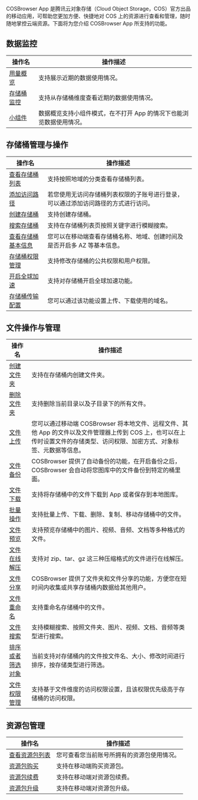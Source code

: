 COSBrowser App 是腾讯云对象存储（Cloud Object Storage，COS）官方出品的移动应用，可帮助您更加方便、快捷地对 COS 上的资源进行查看和管理，随时随地掌控云端资源。下面将为您介绍 COSBrowser App 所支持的功能。


## 数据监控

| 操作名                                  | 操作描述                                                     |
| ------------------------------------------------------------ | ------------------------------------------------------------ |
| [用量概览](https://cloud.tencent.com/document/product/436/58546#UsageOverview) | 支持展示近期的数据使用情况。                                   |                                             |
| [存储桶监控](https://cloud.tencent.com/document/product/436/58546#BucketMonitoring) | 支持从存储桶维度查看近期的数据使用情况。                                   |
| [小组件](https://cloud.tencent.com/document/product/436/58546#TheWidget) | 数据概览支持小组件模式，在不打开 App 的情况下也能浏览数据使用情况。   |

## 存储桶管理与操作

| 操作名                            | 操作描述         |
|---------------------------------------- | ---------------------------------- |
| [查看存储桶列表](https://cloud.tencent.com/document/product/436/58544#ViewTheBucketList) | 支持按照地域的分类查看存储桶列表。                                         |
| [添加访问路径](https://cloud.tencent.com/document/product/436/58544#AddAccessPath) | 若您使用无访问存储桶列表权限的子账号进行登录，可以通过添加访问路径的方式进行访问。                                            |
| [创建存储桶](https://cloud.tencent.com/document/product/436/58544#CreateBucket) | 支持创建存储桶。                                           |
| [搜索存储桶](https://cloud.tencent.com/document/product/436/58544#SearchBucket) | 支持在存储桶列表页按照关键字进行模糊搜索。                                   |
| [查看存储桶基本信息](https://cloud.tencent.com/document/product/436/58544#ViewBucketBasicInfor) | 您可以在移动端查看存储桶名称、地域、创建时间及是否开启多 AZ 等基本信息。                               |
| [存储桶权限管理](https://cloud.tencent.com/document/product/436/58544#BucketPrivilegeManagement) | 支持修改存储桶的公共权限和用户权限。                                   |
| [开启全球加速](https://cloud.tencent.com/document/product/436/58544#OpenGlobalAcceleration) | 支持对存储桶开启全球加速功能。           |
| [存储桶传输配置](https://cloud.tencent.com/document/product/436/58544#BucketTransportConfig) | 您可以通过该功能设置上传、下载使用的域名。  


## 文件操作与管理

| 操作名                                                       | 操作描述                                                     |
| ------------------------------------------------------------ | ------------------------------------------------------------ |
| [创建文件夹](https://cloud.tencent.com/document/product/436/58545#CreateFolder) | 支持在存储桶内创建文件夹。                                          |
| [删除文件夹](https://cloud.tencent.com/document/product/436/58545#DeleteFolder) | 支持删除当前目录以及子目录下的所有文件。                                          |
| [文件上传](https://cloud.tencent.com/document/product/436/58545#UploadFile) | 您可以通过移动端 COSBrowser 将本地文件、远程文件、其他 App 的文件以及文件管理器上传到 COS 上，也可以在上传时设置文件的存储类型、访问权限、加密方式、对象标签、元数据等信息。                                         |
| [文件备份](https://cloud.tencent.com/document/product/436/58545#BackupFile) | COSBrowser 提供了自动备份的功能，在开启备份之后，COSBrowser 会自动将您图库中的文件备份到特定的桶里面。                                   |
| [文件下载](https://cloud.tencent.com/document/product/436/58545#DownloadFile) | 支持将存储桶中的文件下载到 App 或者保存到本地图库。           |
| [批量操作](https://cloud.tencent.com/document/product/436/58545#BatchOperation) | 支持批量上传、下载、删除、复制、移动存储桶中的文件。                       |
| [文件预览](https://cloud.tencent.com/document/product/436/58545#FilePreview) |  支持预览存储桶中的图片、视频、音频、文档等多种格式的文件。                              |
| [文件在线解压](https://cloud.tencent.com/document/product/436/58545#UnzipFiles) | 支持对 zip、tar、gz 这三种压缩格式的文件进行在线解压。                                    |
| [文件分享](https://cloud.tencent.com/document/product/436/58545#ShareFiles) | COSBrowser 提供了文件夹和文件分享的功能，方便您在短时间内收集或共享存储桶内数据给其他用户。                             |
| [文件重命名](https://cloud.tencent.com/document/product/436/58545#RenameFile) | 支持重命名存储桶中的文件。            |
| [文件搜索](https://cloud.tencent.com/document/product/436/58545#SearchFile) |   支持模糊搜索、按照文件夹、图片、视频、文档、音频等类型进行搜索。  |
| [排序或者筛选对象](https://cloud.tencent.com/document/product/436/58545#SortOrFilterObjects) | 当前支持对存储桶内的文件按文件名、大小、修改时间进行排序，按存储类型进行筛选。                |
| [文件权限管理](https://cloud.tencent.com/document/product/436/58545#ManageFilePermissions) | 支持基于文件维度的访问权限设置，且该权限优先级高于存储桶的访问权限。                                          |


## 资源包管理

| 操作名                                                       | 操作描述                                                     |
| ------------------------------------------------------------ | ------------------------------------------------------------ |
| [查看资源包列表](https://cloud.tencent.com/document/product/436/58547#.E6.9F.A5.E7.9C.8B.E8.B5.84.E6.BA.90.E5.8C.85.E5.88.97.E8.A1.A8) | 您可查看您当前账号所拥有的资源包使用情况。                                          |
| [资源包购买](https://cloud.tencent.com/document/product/436/55091) | 支持在移动端购买资源包。                                  |
| [资源包续费](https://cloud.tencent.com/document/product/436/55092) |支持在移动端对资源包续费。        |
| [资源包升级](https://cloud.tencent.com/document/product/436/55093) | 支持在移动端对资源包升级。                     |

